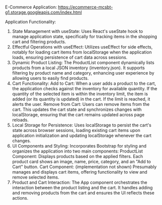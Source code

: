 E-Commerce Application: https://ecommerce-mcsbt-g1.storage.googleapis.com/index.html

Application Functionality:

1. State Management with useState: Uses React's useState hook to manage application state, specifically for tracking items in the shopping cart and filtering products.
2. Effectful Operations with useEffect: Utilizes useEffect for side effects, notably for loading cart items from localStorage when the application loads, ensuring persistence of cart data across sessions.
3. Dynamic Product Listing: The ProductList component dynamically lists products from a local JSON inventory (inventory.json). It supports filtering by product name and category, enhancing user experience by allowing users to easily find products.
4. Cart Functionality:
   Add to Cart: When a user adds a product to the cart, the application checks against the inventory for available quantity. If the quantity of the selected item is within the inventory limit, the item is added (or its quantity is updated) in the cart. If the limit is reached, it alerts the user.
   Remove from Cart: Users can remove items from the cart. This updates the cart state and synchronizes changes with localStorage, ensuring that the cart remains updated across page reloads.
5. Local Storage for Persistence: Uses localStorage to persist the cart's state across browser sessions, loading existing cart items upon application initialization and updating localStorage whenever the cart changes.
6. UI Components and Styling: Incorporates Bootstrap for styling and organizes the application into two main components:
   ProductList Component: Displays products based on the applied filters. Each product card shows an image, name, price, category, and an "Add to Cart" button.
   Cart Component: (implementation not shown) Presumably manages and displays cart items, offering functionality to view and remove selected items.
7. Product and Cart Interaction: The App component orchestrates the interaction between the product listing and the cart. It handles adding and removing products from the cart and ensures the UI reflects these actions.
